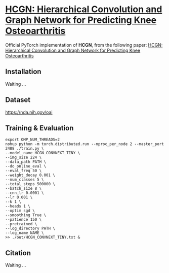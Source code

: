 # [HCGN: Hierarchical Convolution and Graph Network for Predicting Knee Osteoarthritis](https://#)

Official PyTorch implementation of **HCGN**, from the following paper:
[HCGN: Hierarchical Convolution and Graph Network for Predicting Knee Osteoarthritis](https://#)

## Installation

Waiting ...

## Dataset
https://nda.nih.gov/oai

## Training & Evaluation

```
export OMP_NUM_THREADS=2
nohup python -m torch.distributed.run --nproc_per_node 2 --master_port 2488 ./train.py \
--model_name HCGN_CONVNEXT_TINY \
--img_size 224 \
--data_path PATH \
--do_online_eval \
--eval_freq 50 \
--weight_decay 0.001 \
--num_classes 5 \
--total_steps 500000 \
--batch_size 8 \
--cnn_lr 0.0001 \
--lr 0.001 \
--k 1 \
--heads 1 \
--optim sgd \
--smoothing True \
--patience 150 \
--pretrained \
--log_directory PATH \
--log_name NAME \
>> ./out/HCGN_CONVNEXT_TINY.txt &
```

## Citation
Waiting ...
